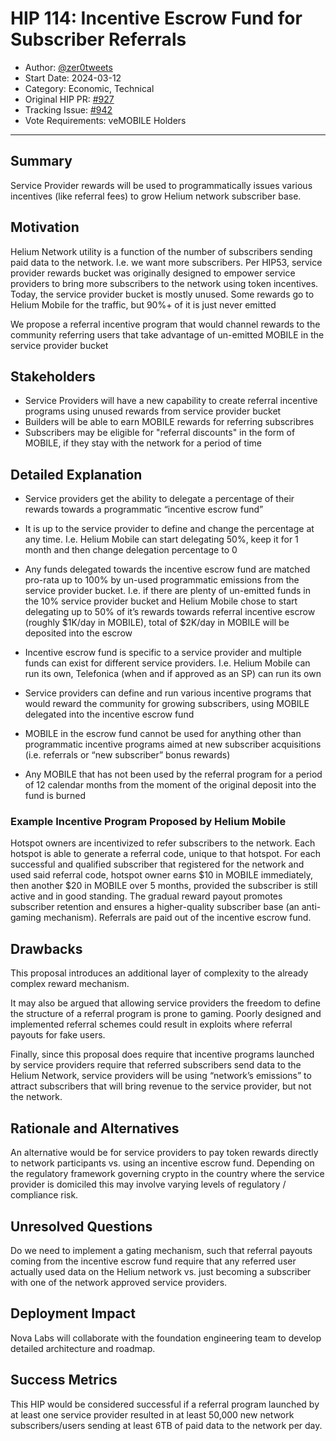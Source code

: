 # HIP 114: Incentive Escrow Fund for Subscriber Referrals

- Author: [@zer0tweets](https://github.com/zer0tweets)
- Start Date: 2024-03-12
- Category: Economic, Technical
- Original HIP PR: [#927](https://github.com/helium/HIP/pull/927)
- Tracking Issue: [#942](https://github.com/helium/HIP/issues/942)
- Vote Requirements: veMOBILE Holders

---

## Summary

Service Provider rewards will be used to programmatically issues various incentives (like referral fees) to grow Helium network subscriber base.
    
##  Motivation

Helium Network utility is a function of the number of subscribers sending paid data to the network. I.e. we want more subscribers. Per HIP53, service provider rewards bucket was originally designed to empower service providers to bring more subscribers to the network using token incentives.
Today, the service provider bucket is mostly unused. Some rewards go to Helium Mobile for the traffic, but 90%+ of it is just never emitted

We propose a referral incentive program that would channel rewards to the community referring users that take advantage of un-emitted MOBILE in the service provider bucket
    
## Stakeholders

-   Service Providers will have a new capability to create referral incentive programs using unused rewards from service provider bucket      
-   Builders will be able to earn MOBILE rewards for referring subscribres 
-   Subscribers may be eligible for "referral discounts" in the form of MOBILE, if they stay with the network for a period of time 
    
## Detailed Explanation

-   Service providers get the ability to delegate a percentage of their rewards towards a programmatic “incentive escrow fund”
    
-   It is up to the service provider to define and change the percentage at any time. I.e. Helium Mobile can start delegating 50%, keep it for 1 month and then change delegation percentage to 0
    
-   Any funds delegated towards the incentive escrow fund are matched pro-rata up to 100% by un-used programmatic emissions from the service provider bucket. I.e. if there are plenty of un-emitted funds in the 10% service provider bucket and Helium Mobile chose to start delegating up to 50% of it’s rewards towards referral incentive escrow (roughly $1K/day in MOBILE), total of $2K/day in MOBILE will be deposited into the escrow
    
-   Incentive escrow fund is specific to a service provider and multiple funds can exist for different service providers. I.e. Helium Mobile can run its own, Telefonica (when and if approved as an SP) can run its own
    
-   Service providers can define and run various incentive programs that would reward the community for growing subscribers, using MOBILE delegated into the incentive escrow fund
    
-   MOBILE in the escrow fund cannot be used for anything other than programmatic incentive programs aimed at new subscriber acquisitions (i.e. referrals or “new subscriber” bonus rewards)
    
-   Any MOBILE that has not been used by the referral program for a period of 12 calendar months from the moment of the original deposit into the fund is burned
    
### Example Incentive Program Proposed by Helium Mobile

Hotspot owners are incentivized to refer subscribers to the network. Each hotspot is able to generate a referral code, unique to that hotspot. For each successful and qualified subscriber that registered for the network and used said referral code, hotspot owner earns $10 in MOBILE immediately, then another $20 in MOBILE over 5 months, provided the subscriber is still active and in good standing. The gradual reward payout promotes subscriber retention and ensures a higher-quality subscriber base (an anti-gaming mechanism). Referrals are paid out of the incentive escrow fund.

## Drawbacks

This proposal introduces an additional layer of complexity to the already complex reward mechanism.

It may also be argued that allowing service providers the freedom to define the structure of a referral program is prone to gaming. Poorly designed and implemented referral schemes could result in exploits where referral payouts for fake users.

Finally, since this proposal does require that incentive programs launched by service providers require that referred subscribers send data to the Helium Network, service providers will be using “network’s emissions” to attract subscribers that will bring revenue to the service provider, but not the network.

## Rationale and Alternatives

An alternative would be for service providers to pay token rewards directly to network participants vs. using an incentive escrow fund. Depending on the regulatory framework governing crypto in the country where the service provider is domiciled this may involve varying levels of regulatory / compliance risk.

## Unresolved Questions

Do we need to implement a gating mechanism, such that referral payouts coming from the incentive escrow fund require that any referred user actually used data on the Helium network vs. just becoming a subscriber with one of the network approved service providers.

## Deployment Impact

Nova Labs will collaborate with the foundation engineering team to develop detailed architecture and roadmap.

## Success Metrics

This HIP would be considered successful if a referral program launched by at least one service provider resulted in at least 50,000 new network subscribers/users sending at least 6TB of paid data to the network per day.
